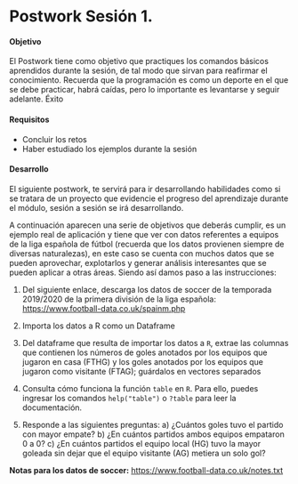 # Postwork Sesión 1.

#### Objetivo

El Postwork tiene como objetivo que practiques los comandos básicos aprendidos durante la sesión, de tal modo que sirvan para reafirmar el conocimiento. Recuerda que la programación es como un deporte en el que se debe practicar, habrá caídas, pero lo importante es levantarse y seguir adelante. Éxito

#### Requisitos
- Concluir los retos
- Haber estudiado los ejemplos durante la sesión

#### Desarrollo

El siguiente postwork, te servirá para ir desarrollando habilidades como si se tratara de un proyecto que evidencie el progreso del aprendizaje durante el módulo, sesión a sesión se irá desarrollando.

A continuación aparecen una serie de objetivos que deberás cumplir, es un ejemplo real de aplicación y tiene que ver con datos referentes a equipos de la liga española de fútbol (recuerda que los datos provienen siempre de diversas naturalezas), en este caso se cuenta con muchos datos que se pueden aprovechar, explotarlos y generar análisis interesantes que se pueden aplicar a otras áreas. Siendo así damos paso a las instrucciones: 

1. Del siguiente enlace, descarga los datos de soccer de la temporada 2019/2020 de la primera división de la liga española: https://www.football-data.co.uk/spainm.php

3. Importa los datos a R como un Dataframe

2. Del dataframe que resulta de importar los datos a `R`, extrae las columnas que contienen los números de goles anotados por los equipos que jugaron en casa (FTHG) y los goles anotados por los equipos que jugaron como visitante (FTAG); guárdalos en vectores separados

3. Consulta cómo funciona la función `table` en `R`. Para ello, puedes ingresar los comandos `help("table")` o `?table` para leer la documentación.
 
4. Responde a las siguientes preguntas:
  a) ¿Cuántos goles tuvo el partido con mayor empate?
  b) ¿En cuántos partidos ambos equipos empataron 0 a 0?
  c) ¿En cuántos partidos el equipo local (HG) tuvo la mayor goleada sin dejar que el equipo visitante (AG) metiera un solo gol?

__Notas para los datos de soccer:__ https://www.football-data.co.uk/notes.txt
